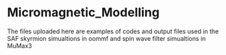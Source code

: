 # Micromagnetic_Modelling
The files uploaded here are examples of codes and output files used in the SAF skyrmion simualtions in oommf and spin wave filter simualtions in MuMax3
